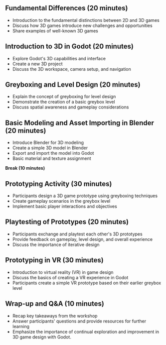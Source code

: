 ## Fundamental Differences (20 minutes)

- Introduction to the fundamental distinctions between 2D and 3D games
- Discuss how 3D games introduce new challenges and opportunities
- Share examples of well-known 3D games

## Introduction to 3D in Godot (20 minutes)

- Explore Godot's 3D capabilities and interface
- Create a new 3D project
- Discuss the 3D workspace, camera setup, and navigation

## Greyboxing and Level Design (20 minutes)

- Explain the concept of greyboxing for level design
- Demonstrate the creation of a basic greybox level
- Discuss spatial awareness and gameplay considerations

## Basic Modeling and Asset Importing in Blender (20 minutes)

- Introduce Blender for 3D modeling
- Create a simple 3D model in Blender
- Export and import the model into Godot
- Basic material and texture assignment

**Break (10 minutes)**

## Prototyping Activity (30 minutes)

- Participants design a 3D game prototype using greyboxing techniques
- Create gameplay scenarios in the greybox level
- Implement basic player interactions and objectives

## Playtesting of Prototypes (20 minutes)

- Participants exchange and playtest each other's 3D prototypes
- Provide feedback on gameplay, level design, and overall experience
- Discuss the importance of iterative design

## Prototyping in VR (30 minutes)

- Introduction to virtual reality (VR) in game design
- Discuss the basics of creating a VR experience in Godot
- Participants create a simple VR prototype based on their earlier greybox level

## Wrap-up and Q&A (10 minutes)

- Recap key takeaways from the workshop
- Answer participants' questions and provide resources for further learning
- Emphasize the importance of continual exploration and improvement in 3D game design with Godot.